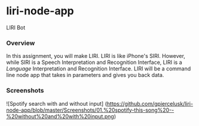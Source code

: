 # liri-node-app
 LIRI Bot  

### Overview

In this assignment, you will make LIRI. LIRI is like iPhone's SIRI. However, while SIRI is a Speech Interpretation and Recognition Interface, LIRI is a _Language_ Interpretation and Recognition Interface. LIRI will be a command line node app that takes in parameters and gives you back data.

### Screenshots
![Spotify search with and without input]
(https://github.com/gpiercelusk/liri-node-app/blob/master/Screenshots/01.%20spotify-this-song%20--%20without%20and%20with%20input.png)
